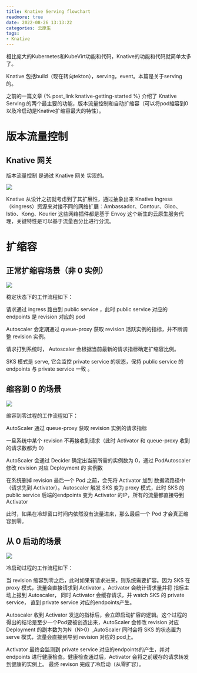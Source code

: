```yaml
---
title: Knative Serving flowchart
readmore: true
date: 2022-08-26 13:13:22
categories: 云原生
tags:
- Knative
---
```


相比庞大的Kubernetes和KubeVirt功能和代码，Knative的功能和代码就简单太多了。

Knative 包括build（现在转向tekton），serving，event。本篇是关于serving的。

之前的一篇文章 {% post_link knative-getting-started %} 介绍了 Knative Serving 的两个最主要的功能，版本流量控制和自动扩缩容（可以将pod缩容到0以及冷启动是Knative扩缩容最大的特性）。

# 版本流量控制 
## Knative 网关

版本流量控制 是通过 Knative 网关 实现的。

![](/images/knative-serving-flowchart/2022-08-26-16-25-02.png)

Knative 从设计之初就考虑到了其扩展性，通过抽象出来 Knative Ingress （kingress）资源来对接不同的网络扩展：Ambassador、Contour、Gloo、Istio、Kong、Kourier 这些网络插件都是基于 Envoy 这个新生的云原生服务代理，关键特性是可以基于流量百分比进行分流。

# 扩缩容
## 正常扩缩容场景（非 0 实例）

![](/images/knative-serving-flowchart/2022-08-26-16-25-21.png)

稳定状态下的工作流程如下：

请求通过 ingress 路由到 public service ，此时 public service 对应的 endpoints 是 revision 对应的 pod

Autoscaler 会定期通过 queue-proxy 获取 revision 活跃实例的指标，并不断调整 revision 实例。

请求打到系统时， Autoscaler 会根据当前最新的请求指标确定扩缩容比例。

SKS 模式是 serve, 它会监控 private service 的状态，保持 public service 的 endpoints 与 private service 一致 。


## 缩容到 0 的场景

![](/images/knative-serving-flowchart/2022-08-26-16-25-30.png)

缩容到零过程的工作流程如下：

AutoScaler 通过 queue-proxy 获取 revision 实例的请求指标

一旦系统中某个 revision 不再接收到请求（此时 Activator 和 queue-proxy 收到的请求数都为 0）

AutoScaler 会通过 Decider 确定出当前所需的实例数为 0，通过 PodAutoscaler 修改 revision 对应 Deployment 的 实例数

在系统删掉 revision 最后一个 Pod 之前，会先将 Activator 加到 数据流路径中（请求先到 Activator）。Autoscaler 触发 SKS 变为 proxy 模式，此时 SKS 的 public service 后端的endpoints 变为 Activator 的IP，所有的流量都直接导到 Activator

此时，如果在冷却窗口时间内依然没有流量进来，那么最后一个 Pod 才会真正缩容到零。

## 从 0 启动的场景

![](/images/knative-serving-flowchart/2022-08-26-16-25-38.png)

冷启动过程的工作流程如下：

当 revision 缩容到零之后，此时如果有请求进来，则系统需要扩容。因为 SKS 在 proxy 模式，流量会直接请求到 Activator 。Activator 会统计请求量并将 指标主动上报到 Autoscaler， 同时 Activator 会缓存请求，并 watch SKS 的 private service， 直到 private service 对应的endpoints产生。

Autoscaler 收到 Activator 发送的指标后，会立即启动扩容的逻辑。这个过程的得出的结论是至少一个Pod要被创造出来，AutoScaler 会修改 revision 对应 Deployment 的副本数为为N（N>0）,AutoScaler 同时会将 SKS 的状态置为 serve 模式，流量会直接到导到 revision 对应的 pod上。

Activator 最终会监测到 private service 对应的endpoints的产生，并对 endpoints 进行健康检查。健康检查通过后，Activator 会将之前缓存的请求转发到健康的实例上。
最终 revison 完成了冷启动（从零扩容）。